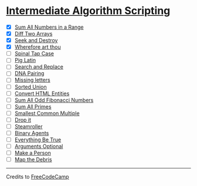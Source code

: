 # [Intermediate Algorithm Scripting](https://learn.freecodecamp.org/javascript-algorithms-and-data-structures/intermediate-algorithm-scripting/)

- [x] [Sum All Numbers in a Range](01-sum-all-numbers-in-a-range.md)
- [x] [Diff Two Arrays](02-diff-two-arrays.md)
- [x] [Seek and Destroy](03-seek-and-destroy.md)
- [x] [Wherefore art thou](04-wherefore-art-thou.md)
- [ ] [Spinal Tap Case](05-spinal-tap-case.md)
- [ ] [Pig Latin](06-pig-latin.md)
- [ ] [Search and Replace](07-search-and-replace.md)
- [ ] [DNA Pairing](08-dna-pairing.md)
- [ ] [Missing letters](09-missing-letters.md)
- [ ] [Sorted Union](10-sorted-union.md)
- [ ] [Convert HTML Entities](11-convert-html-entities.md)
- [ ] [Sum All Odd Fibonacci Numbers]()
- [ ] [Sum All Primes]()
- [ ] [Smallest Common Multiple]()
- [ ] [Drop it]()
- [ ] [Steamroller]()
- [ ] [Binary Agents]()
- [ ] [Everything Be True]()
- [ ] [Arguments Optional]()
- [ ] [Make a Person]()
- [ ] [Map the Debris]()

---

Credits to [FreeCodeCamp](https://www.freecodecamp.org/)